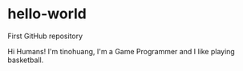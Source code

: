 # hello-world
First GitHub repository

Hi Humans!
I'm tinohuang, I'm a Game Programmer and I like playing basketball.
